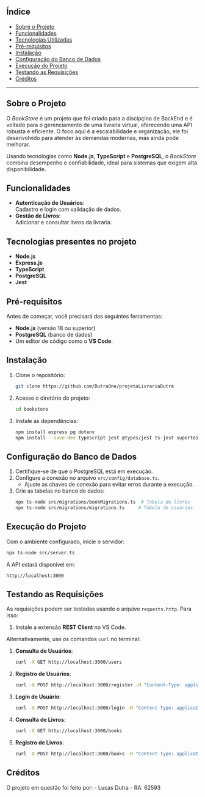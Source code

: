 ## Índice  
- [Sobre o Projeto](#sobre-o-projeto)  
- [Funcionalidades](#funcionalidades)  
- [Tecnologias Utilizadas](#tecnologias-utilizadas)  
- [Pré-requisitos](#pré-requisitos)  
- [Instalação](#instalação)  
- [Configuração do Banco de Dados](#configuração-do-banco-de-dados)  
- [Execução do Projeto](#execução-do-projeto)  
- [Testando as Requisições](#testando-as-requisições)  
- [Créditos](#créditos)  

---

## **Sobre o Projeto**  
O *BookStore* é um projeto que foi criado para a discipçina de BackEnd e é voltado para o gerenciamento de uma livraria virtual, oferecendo uma API robusta e eficiente. 
O foco aqui é a escalabilidade e organização, ele foi desenvolvido para atender às demandas modernas, mas ainda pode melhorar.  

Usando tecnologias como **Node.js**, **TypeScript** e **PostgreSQL**, o *BookStore* combina desempenho e confiabilidade, ideal para sistemas que exigem alta disponibilidade.  

## **Funcionalidades**  
- **Autenticação de Usuários**:  
  Cadastro e login com validação de dados.  
- **Gestão de Livros**:  
  Adicionar e consultar livros da livraria.  

## **Tecnologias presentes no projeto**  
- **Node.js**  
- **Express.js**  
- **TypeScript**  
- **PostgreSQL**  
- **Jest**   

## **Pré-requisitos**  
Antes de começar, você precisará das seguintes ferramentas:  
- **Node.js** (versão 18 ou superior)  
- **PostgreSQL** (banco de dados)  
- Um editor de código como o **VS Code**.  

## **Instalação**  

1. Clone o repositório:  
   ```bash  
   git clone https://github.com/DutraOne/projetoLivrariaDutra
   ```  

2. Acesse o diretório do projeto:  
   ```bash  
   cd bookstore  
   ```  

3. Instale as dependências:  
   ```bash  
   npm install express pg dotenv  
   npm install --save-dev typescript jest @types/jest ts-jest supertest @types/express  
   ```  

## **Configuração do Banco de Dados**  

1. Certifique-se de que o PostgreSQL está em execução.  
2. Configure a conexão no arquivo `src/config/database.ts`.  
   - Ajuste as chaves de conexão para evitar erros durante a execução.  
3. Crie as tabelas no banco de dados:  
   ```bash  
   npx ts-node src/migrations/bookMigrations.ts  # Tabela de livros  
   npx ts-node src/migrations/migrations.ts     # Tabela de usuários  
   ```  

## **Execução do Projeto**  

Com o ambiente configurado, inicie o servidor:  
```bash  
npx ts-node src/server.ts  
```  

A API estará disponível em:  
```
http://localhost:3000  
```  

## **Testando as Requisições**  

As requisições podem ser testadas usando o arquivo `requests.http`. Para isso:  
1. Instale a extensão **REST Client** no VS Code.  

Alternativamente, use os comandos `curl` no terminal:  

1. **Consulta de Usuários**:  
   ```bash  
   curl -X GET http://localhost:3000/users  
   ```  

2. **Registro de Usuários**:  
   ```bash  
   curl -X POST http://localhost:3000/register -H "Content-Type: application/json" -d '{"name": "Jeremias", "email": "jeremias@example.com", "password": "senhaSeguraa"}'  
   ```  

3. **Login de Usuário**:  
   ```bash  
   curl -X POST http://localhost:3000/login -H "Content-Type: application/json" -d '{"email": "jeremias@example.com", "password": "senhaSeguraa"}'  
   ```  

4. **Consulta de Livros**:  
   ```bash  
   curl -X GET http://localhost:3000/books  
   ```  

5. **Registro de Livros**:  
   ```bash  
   curl -X POST http://localhost:3000/books -H "Content-Type: application/json" -d '{"title": "Isaías 54:17", "author": "Isaías", "price": "59.90"}'  
   ```  

## **Créditos**  

O projeto em questão foi feito por:
    - Lucas Dutra
    - RA: 62593